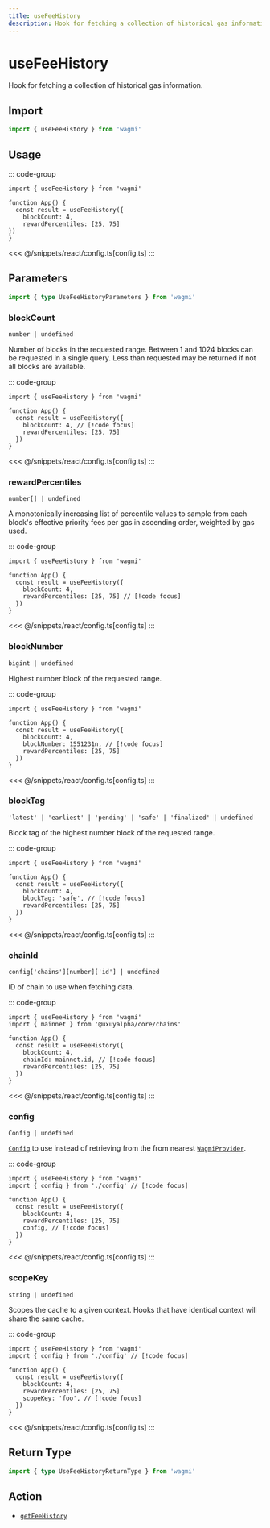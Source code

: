 ```yaml
---
title: useFeeHistory
description: Hook for fetching a collection of historical gas information.
---
```


<script setup>
const packageName = 'wagmi'
const actionName = 'getFeeHistory'
const typeName = 'GetFeeHistory'
const TData = 'bigint'
const TError = 'GetFeeHistoryErrorType'
</script>

# useFeeHistory

Hook for fetching a collection of historical gas information.

## Import

```ts
import { useFeeHistory } from 'wagmi'
```

## Usage

::: code-group
```tsx [index.tsx]
import { useFeeHistory } from 'wagmi'

function App() {
  const result = useFeeHistory({
    blockCount: 4,
    rewardPercentiles: [25, 75]
})
}
```
<<< @/snippets/react/config.ts[config.ts]
:::

## Parameters

```ts
import { type UseFeeHistoryParameters } from 'wagmi'
```

### blockCount

`number | undefined`

Number of blocks in the requested range. Between 1 and 1024 blocks can be requested in a single query. Less than requested may be returned if not all blocks are available.

::: code-group
```tsx [index.tsx]
import { useFeeHistory } from 'wagmi'

function App() {
  const result = useFeeHistory({
    blockCount: 4, // [!code focus]
    rewardPercentiles: [25, 75]
  })
}
```
<<< @/snippets/react/config.ts[config.ts]
:::

### rewardPercentiles

`number[] | undefined`

A monotonically increasing list of percentile values to sample from each block's effective priority fees per gas in ascending order, weighted by gas used.

::: code-group
```tsx [index.tsx]
import { useFeeHistory } from 'wagmi'

function App() {
  const result = useFeeHistory({
    blockCount: 4,
    rewardPercentiles: [25, 75] // [!code focus]
  })
}
```
<<< @/snippets/react/config.ts[config.ts]
:::

### blockNumber

`bigint | undefined`

Highest number block of the requested range.


::: code-group
```tsx [index.tsx]
import { useFeeHistory } from 'wagmi'

function App() {
  const result = useFeeHistory({
    blockCount: 4,
    blockNumber: 1551231n, // [!code focus]
    rewardPercentiles: [25, 75]
  })
}
```
<<< @/snippets/react/config.ts[config.ts]
:::

### blockTag

`'latest' | 'earliest' | 'pending' | 'safe' | 'finalized' | undefined`

Block tag of the highest number block of the requested range.

::: code-group
```tsx [index.tsx]
import { useFeeHistory } from 'wagmi'

function App() {
  const result = useFeeHistory({
    blockCount: 4,
    blockTag: 'safe', // [!code focus]
    rewardPercentiles: [25, 75]
  })
}
```
<<< @/snippets/react/config.ts[config.ts]
:::

### chainId

`config['chains'][number]['id'] | undefined`

ID of chain to use when fetching data.


::: code-group
```tsx [index.tsx]
import { useFeeHistory } from 'wagmi'
import { mainnet } from '@uxuyalpha/core/chains'

function App() {
  const result = useFeeHistory({
    blockCount: 4,
    chainId: mainnet.id, // [!code focus]
    rewardPercentiles: [25, 75]
  })
}
```
<<< @/snippets/react/config.ts[config.ts]
:::

### config

`Config | undefined`

[`Config`](/react/api/createConfig#config) to use instead of retrieving from the from nearest [`WagmiProvider`](/react/api/WagmiProvider).

::: code-group
```tsx [index.tsx]
import { useFeeHistory } from 'wagmi'
import { config } from './config' // [!code focus]

function App() {
  const result = useFeeHistory({
    blockCount: 4,
    rewardPercentiles: [25, 75]
    config, // [!code focus]
  })
}
```
<<< @/snippets/react/config.ts[config.ts]
:::

### scopeKey

`string | undefined`

Scopes the cache to a given context. Hooks that have identical context will share the same cache.

::: code-group
```tsx [index.tsx]
import { useFeeHistory } from 'wagmi'
import { config } from './config' // [!code focus]

function App() {
  const result = useFeeHistory({
    blockCount: 4,
    rewardPercentiles: [25, 75]
    scopeKey: 'foo', // [!code focus]
  })
}
```
<<< @/snippets/react/config.ts[config.ts]
:::

<!--@include: @shared/query-options.md-->

## Return Type

```ts
import { type UseFeeHistoryReturnType } from 'wagmi'
```

<!--@include: @shared/query-result.md-->

<!--@include: @shared/query-imports.md-->

## Action

- [`getFeeHistory`](/core/api/actions/getFeeHistory)
